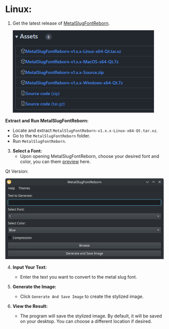 # **Linux:**

1. Get the latest release of [MetalSlugFontReborn](https://github.com/VermeilChan/MetalSlugFontReborn/releases/latest).

   ![Download MetalSlugFontReborn](Markdown/Docs/Download.png)

**Extract and Run MetalSlugFontReborn:**
   - Locate and extract `MetalSlugFontReborn-v1.x.x-Linux-x64-Qt.tar.xz`.
   - Go to the `MetalSlugFontReborn` folder.
   - Run `MetalSlugFontReborn`.

3. **Select a Font:**
   - Upon opening MetalSlugFontReborn, choose your desired font and color, you can them [preview](EXAMPLES.md) here.

  Qt Version:

 ![MetalSlugFontReborn](Markdown/Docs/Linux/MetalSlugFontReborn-Qt.png)

4. **Input Your Text:**
   - Enter the text you want to convert to the metal slug font.

5. **Generate the Image:**
   - Click `Generate And Save Image` to create the stylized image.

6. **View the Result:**
   - The program will save the stylized image. By default, it will be saved on your desktop. You can choose a different location if desired.
